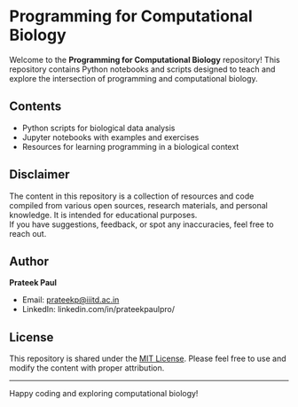 # Programming for Computational Biology  

Welcome to the **Programming for Computational Biology** repository! This repository contains Python notebooks and scripts designed to teach and explore the intersection of programming and computational biology.  

## Contents  
- Python scripts for biological data analysis  
- Jupyter notebooks with examples and exercises  
- Resources for learning programming in a biological context  

## Disclaimer  
The content in this repository is a collection of resources and code compiled from various open sources, research materials, and personal knowledge. It is intended for educational purposes.  
If you have suggestions, feedback, or spot any inaccuracies, feel free to reach out.  

## Author  
**Prateek Paul**  
- Email: prateekp@iiitd.ac.in  
- LinkedIn: linkedin.com/in/prateekpaulpro/  

## License  
This repository is shared under the [MIT License](LICENSE). Please feel free to use and modify the content with proper attribution.  

---  
Happy coding and exploring computational biology!  
